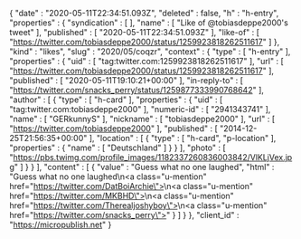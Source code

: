 {
  "date" : "2020-05-11T22:34:51.093Z",
  "deleted" : false,
  "h" : "h-entry",
  "properties" : {
    "syndication" : [  ],
    "name" : [ "Like of @tobiasdeppe2000's tweet" ],
    "published" : [ "2020-05-11T22:34:51.093Z" ],
    "like-of" : [ "https://twitter.com/tobiasdeppe2000/status/1259923818262511617" ]
  },
  "kind" : "likes",
  "slug" : "2020/05/coqzr",
  "context" : {
    "type" : [ "h-entry" ],
    "properties" : {
      "uid" : [ "tag:twitter.com:1259923818262511617" ],
      "url" : [ "https://twitter.com/tobiasdeppe2000/status/1259923818262511617" ],
      "published" : [ "2020-05-11T19:10:21+00:00" ],
      "in-reply-to" : [ "https://twitter.com/snacks_perry/status/1259877333990768642" ],
      "author" : [ {
        "type" : [ "h-card" ],
        "properties" : {
          "uid" : [ "tag:twitter.com:tobiasdeppe2000" ],
          "numeric-id" : [ "2941343741" ],
          "name" : [ "GERkunnyS" ],
          "nickname" : [ "tobiasdeppe2000" ],
          "url" : [ "https://twitter.com/tobiasdeppe2000" ],
          "published" : [ "2014-12-25T21:56:35+00:00" ],
          "location" : [ {
            "type" : [ "h-card", "p-location" ],
            "properties" : {
              "name" : [ "Deutschland" ]
            }
          } ],
          "photo" : [ "https://pbs.twimg.com/profile_images/1182337260836003842/VlKLjVex.jpg" ]
        }
      } ],
      "content" : [ {
        "value" : "Guess what no one laughed",
        "html" : "Guess what no one laughed\n<a class=\"u-mention\" href=\"https://twitter.com/DatBoiArchie\"></a>\n<a class=\"u-mention\" href=\"https://twitter.com/MKBHD\"></a>\n<a class=\"u-mention\" href=\"https://twitter.com/Therealjoshyboy\"></a>\n<a class=\"u-mention\" href=\"https://twitter.com/snacks_perry\"></a>"
      } ]
    }
  },
  "client_id" : "https://micropublish.net"
}

